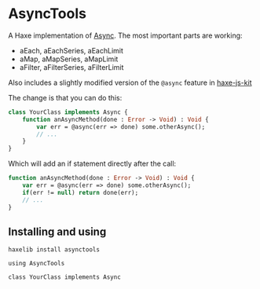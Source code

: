 # AsyncTools

A Haxe implementation of [Async](https://github.com/caolan/async). The most important parts are working:

- aEach, aEachSeries, aEachLimit
- aMap, aMapSeries, aMapLimit
- aFilter, aFilterSeries, aFilterLimit

Also includes a slightly modified version of the `@async` feature in [haxe-js-kit](https://github.com/clemos/haxe-js-kit#asynchronous-programming-experimental)

The change is that you can do this: 

```haxe
class YourClass implements Async {
	function anAsyncMethod(done : Error -> Void) : Void {
		var err = @async(err => done) some.otherAsync();
		// ...
	}
}
```

Which will add an if statement directly after the call:

```haxe
function anAsyncMethod(done : Error -> Void) : Void {
	var err = @async(err => done) some.otherAsync();
	if(err != null) return done(err);
	// ...
}
```

## Installing and using

`haxelib install asynctools`

`using AsyncTools` 

`class YourClass implements Async`
